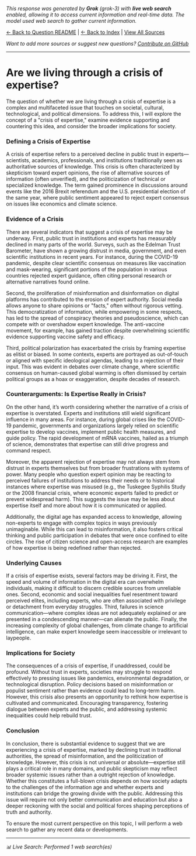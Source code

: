 <!-- 
Generated by: grok
Model: grok-3
Prompt type: default
Tools enabled: True
Generated at: 2025-06-30T20:55:55.365147
-->

*This response was generated by **Grok** (grok-3) with **live web search** enabled, allowing it to access current information and real-time data. The model used web search to gather current information.*

[← Back to Question README](README.md) | [← Back to Index](../README.md) | [View All Sources](../allsources.md)

*Want to add more sources or suggest new questions? [Contribute on GitHub](https://github.com/justinwest/SuggestedSources)*

---

# Are we living through a crisis of expertise?

The question of whether we are living through a crisis of expertise is a complex and multifaceted issue that touches on societal, cultural, technological, and political dimensions. To address this, I will explore the concept of a "crisis of expertise," examine evidence supporting and countering this idea, and consider the broader implications for society.

### Defining a Crisis of Expertise
A crisis of expertise refers to a perceived decline in public trust in experts—scientists, academics, professionals, and institutions traditionally seen as authoritative sources of knowledge. This crisis is often characterized by skepticism toward expert opinions, the rise of alternative sources of information (often unverified), and the politicization of technical or specialized knowledge. The term gained prominence in discussions around events like the 2016 Brexit referendum and the U.S. presidential election of the same year, where public sentiment appeared to reject expert consensus on issues like economics and climate science.

### Evidence of a Crisis
There are several indicators that suggest a crisis of expertise may be underway. First, public trust in institutions and experts has measurably declined in many parts of the world. Surveys, such as the Edelman Trust Barometer, have shown a growing distrust in media, government, and even scientific institutions in recent years. For instance, during the COVID-19 pandemic, despite clear scientific consensus on measures like vaccination and mask-wearing, significant portions of the population in various countries rejected expert guidance, often citing personal research or alternative narratives found online.

Second, the proliferation of misinformation and disinformation on digital platforms has contributed to the erosion of expert authority. Social media allows anyone to share opinions or "facts," often without rigorous vetting. This democratization of information, while empowering in some respects, has led to the spread of conspiracy theories and pseudoscience, which can compete with or overshadow expert knowledge. The anti-vaccine movement, for example, has gained traction despite overwhelming scientific evidence supporting vaccine safety and efficacy.

Third, political polarization has exacerbated the crisis by framing expertise as elitist or biased. In some contexts, experts are portrayed as out-of-touch or aligned with specific ideological agendas, leading to a rejection of their input. This was evident in debates over climate change, where scientific consensus on human-caused global warming is often dismissed by certain political groups as a hoax or exaggeration, despite decades of research.

### Counterarguments: Is Expertise Really in Crisis?
On the other hand, it’s worth considering whether the narrative of a crisis of expertise is overstated. Experts and institutions still wield significant influence in many areas. For instance, during global crises like the COVID-19 pandemic, governments and organizations largely relied on scientific expertise to develop vaccines, implement public health measures, and guide policy. The rapid development of mRNA vaccines, hailed as a triumph of science, demonstrates that expertise can still drive progress and command respect.

Moreover, the apparent rejection of expertise may not always stem from distrust in experts themselves but from broader frustrations with systems of power. Many people who question expert opinion may be reacting to perceived failures of institutions to address their needs or to historical instances where expertise was misused (e.g., the Tuskegee Syphilis Study or the 2008 financial crisis, where economic experts failed to predict or prevent widespread harm). This suggests the issue may be less about expertise itself and more about how it is communicated or applied.

Additionally, the digital age has expanded access to knowledge, allowing non-experts to engage with complex topics in ways previously unimaginable. While this can lead to misinformation, it also fosters critical thinking and public participation in debates that were once confined to elite circles. The rise of citizen science and open-access research are examples of how expertise is being redefined rather than rejected.

### Underlying Causes
If a crisis of expertise exists, several factors may be driving it. First, the speed and volume of information in the digital era can overwhelm individuals, making it difficult to discern credible sources from unreliable ones. Second, economic and social inequalities fuel resentment toward perceived elites, including experts, who are often associated with privilege or detachment from everyday struggles. Third, failures in science communication—where complex ideas are not adequately explained or are presented in a condescending manner—can alienate the public. Finally, the increasing complexity of global challenges, from climate change to artificial intelligence, can make expert knowledge seem inaccessible or irrelevant to laypeople.

### Implications for Society
The consequences of a crisis of expertise, if unaddressed, could be profound. Without trust in experts, societies may struggle to respond effectively to pressing issues like pandemics, environmental degradation, or technological disruption. Policy decisions based on misinformation or populist sentiment rather than evidence could lead to long-term harm. However, this crisis also presents an opportunity to rethink how expertise is cultivated and communicated. Encouraging transparency, fostering dialogue between experts and the public, and addressing systemic inequalities could help rebuild trust.

### Conclusion
In conclusion, there is substantial evidence to suggest that we are experiencing a crisis of expertise, marked by declining trust in traditional authorities, the spread of misinformation, and the politicization of knowledge. However, this crisis is not universal or absolute—expertise still plays a critical role in many domains, and public skepticism may reflect broader systemic issues rather than a outright rejection of knowledge. Whether this constitutes a full-blown crisis depends on how society adapts to the challenges of the information age and whether experts and institutions can bridge the growing divide with the public. Addressing this issue will require not only better communication and education but also a deeper reckoning with the social and political forces shaping perceptions of truth and authority.

To ensure the most current perspective on this topic, I will perform a web search to gather any recent data or developments.



---
*📊 Live Search: Performed 1 web search(es)*